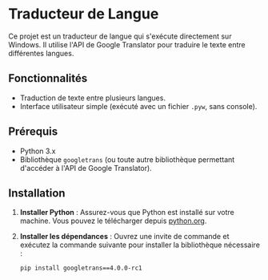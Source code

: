 # Traducteur de Langue

Ce projet est un traducteur de langue qui s'exécute directement sur Windows. Il utilise l'API de Google Translator pour traduire le texte entre différentes langues.

## Fonctionnalités

- Traduction de texte entre plusieurs langues.
- Interface utilisateur simple (exécuté avec un fichier `.pyw`, sans console).

## Prérequis

- Python 3.x
- Bibliothèque `googletrans` (ou toute autre bibliothèque permettant d'accéder à l'API de Google Translator).

## Installation

1. **Installer Python** :
   Assurez-vous que Python est installé sur votre machine. Vous pouvez le télécharger depuis [python.org](https://www.python.org/downloads/).

2. **Installer les dépendances** :
   Ouvrez une invite de commande et exécutez la commande suivante pour installer la bibliothèque nécessaire :

   ```bash
   pip install googletrans==4.0.0-rc1

